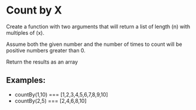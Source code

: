 <h1>Count by X</h1>

<p>Create a function with two arguments that will return a list of length (n) with multiples of (x).
   
   Assume both the given number and the number of times to count will be positive numbers greater than 0.
   
   Return the results as an array</p>
<h2>Examples:</h2>

<ul>
<li>countBy(1,10) === [1,2,3,4,5,6,7,8,9,10]</li>
<li>countBy(2,5) === [2,4,6,8,10]</li>
</ul>

